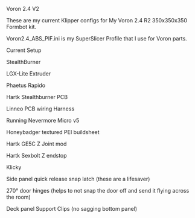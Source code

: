 Voron 2.4 V2

These are my current Klipper configs for My Voron 2.4 R2 350x350x350 Formbot kit.

Voron2.4_ABS_PIF.ini is my SuperSlicer Profile that I use for Voron parts.

Current Setup

StealthBurner

LGX-Lite Extruder

Phaetus Rapido

Hartk Stealthburner PCB

Linneo PCB wiring Harness

Running Nevermore Micro v5

Honeybadger textured PEI buildsheet

Hartk GE5C Z Joint mod

Hartk Sexbolt Z endstop

Klicky

Side panel quick release snap latch (these are a lifesaver)

270° door hinges (helps to not snap the door off and send it flying across the room)

Deck panel Support Clips (no sagging bottom panel)

